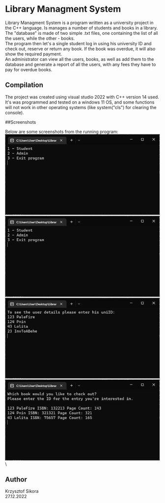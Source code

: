 # Library Managment System

Library Managment System is a program written as a university project in the C++ language. Is manages a number of students and books in a library. The "database" is made of two simple .txt files, one containing the list of all the users, while the other - books. \
The program then let's a single student log in using his university ID and check out, reserve or return any book. If the book was overdue, it will also show the required payment. \
An administrator can view all the users, books, as well as add them to the database and generate a report of all the users, with any fees they have to pay for overdue books.

## Compilation

The project was created using visual studio 2022 with C++ version 14 used. \
It's was programmed and tested on a windows 11 OS, and some functions will not work in other operating systems (like system("cls") for clearing the console).

##Screenshots

Below are some screenshots from the running program:
![Main menu](/screenshots/main_menu.png?raw=true "Main Menu") \
![Admin menu](/screenshots/admin_menu.png?raw=true "Admin Menu") \
![View books](/screenshots/view_books.png?raw=true "View books") \
![Checkout book](/screenshots/checkout_book.png?raw=true "Checkout book") \


## Author
Krzysztof Sikora\
27.12.2022
